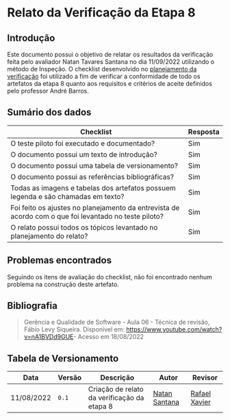 # Relato da Verificação da Etapa 8

## Introdução

Este documento possui o objetivo de relatar os resultados da verificação feita pelo avaliador Natan Tavares Santana no dia 11/09/2022 utilizando o método de Inspeção. O checklist desenvolvido no [planejamento da verificação](./planejamento.md) foi utilizado a fim de verificar a conformidade de todo os artefatos da etapa 8 quanto aos requisitos e critérios de aceite definidos pelo professor André Barros.                                        

## Sumário dos dados

| Checklist | Resposta |
| --------- | -------- |
| O teste piloto foi executado e documentado? | Sim |
| O documento possui um texto de introdução? | Sim |
| O documento possui uma tabela de versionamento? | Sim |
| O documento possui as referências bibliográficas? | Sim |
| Todas as imagens e tabelas dos artefatos possuem legenda e são chamadas em texto? | Sim |
| Foi feito os ajustes no planejamento da entrevista de acordo com o que foi levantado no teste piloto? | Sim |
| O relato possui todos os tópicos levantado no planejamento do relato? | Sim |


## Problemas encontrados

Seguindo os itens de avaliação do checklist, não foi encontrado nenhum problema na construção deste artefato.

## Bibliografia
> Gerência e Qualidade de Software - Aula 06 - Técnica de revisão, Fábio Levy Siqueira. Disponível em: <https://www.youtube.com/watch?v=nA1BVDd9GUE>- Acesso em 18/08/2022
## Tabela de Versionamento

| Data | Versão | Descrição | Autor | Revisor |
| ---- | ------ | --------- | ----- | ------- |
| 11/08/2022 | `0.1`  | Criação de relato da verificação da etapa 8 | [Natan Santana](https://github.com/Neitan2001) | [Rafael Xavier](https://github.com/rafaelxavierr) |
